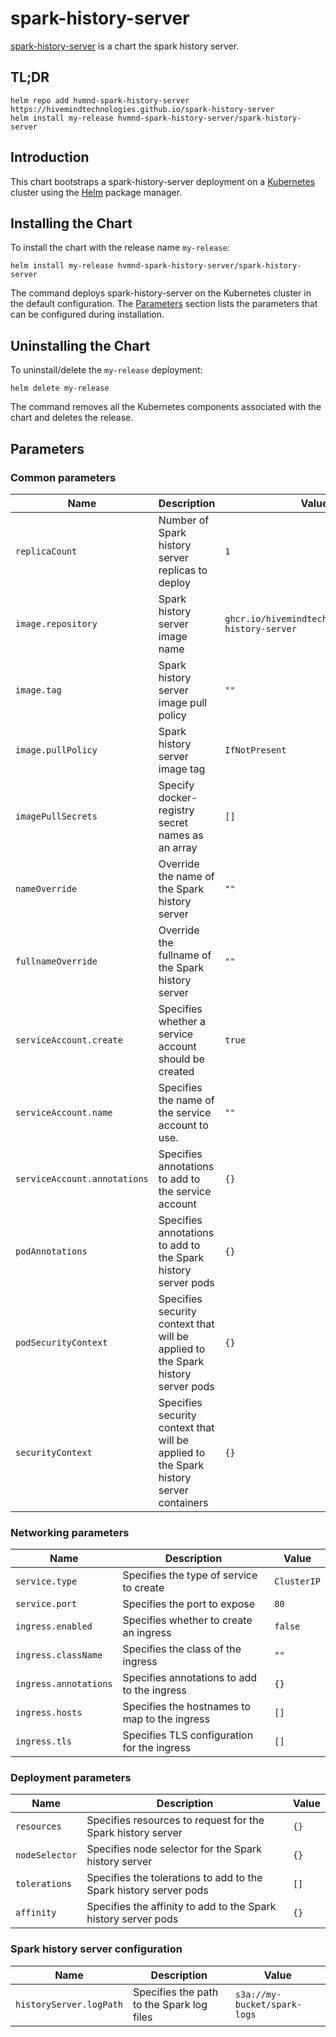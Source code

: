 # spark-history-server

[spark-history-server](https://github.com/HivemindTechnologies/spark-history-server) is a chart the spark history server.

## TL;DR

```console
helm repo add hvmnd-spark-history-server https://hivemindtechnologies.github.io/spark-history-server
helm install my-release hvmnd-spark-history-server/spark-history-server
```

## Introduction

This chart bootstraps a spark-history-server deployment on a [Kubernetes](http://kubernetes.io) cluster using the [Helm](https://helm.sh) package manager.

## Installing the Chart

To install the chart with the release name `my-release`:

```console
helm install my-release hvmnd-spark-history-server/spark-history-server
```

The command deploys spark-history-server on the Kubernetes cluster in the default configuration. The [Parameters](#parameters) section lists the parameters that can be configured during installation.

## Uninstalling the Chart

To uninstall/delete the `my-release` deployment:

```console
helm delete my-release
```

The command removes all the Kubernetes components associated with the chart and deletes the release.

## Parameters

### Common parameters

| Name                         | Description                                                                            | Value                                               |
| ---------------------------- | -------------------------------------------------------------------------------------- | --------------------------------------------------- |
| `replicaCount`               | Number of Spark history server replicas to deploy                                      | `1`                                                 |
| `image.repository`           | Spark history server image name                                                        | `ghcr.io/hivemindtechnologies/spark-history-server` |
| `image.tag`                  | Spark history server image pull policy                                                 | `""`                                                |
| `image.pullPolicy`           | Spark history server image tag                                                         | `IfNotPresent`                                      |
| `imagePullSecrets`           | Specify docker-registry secret names as an array                                       | `[]`                                                |
| `nameOverride`               | Override the name of the Spark history server                                          | `""`                                                |
| `fullnameOverride`           | Override the fullname of the Spark history server                                      | `""`                                                |
| `serviceAccount.create`      | Specifies whether a service account should be created                                  | `true`                                              |
| `serviceAccount.name`        | Specifies the name of the service account to use.                                      | `""`                                                |
| `serviceAccount.annotations` | Specifies annotations to add to the service account                                    | `{}`                                                |
| `podAnnotations`             | Specifies annotations to add to the Spark history server pods                          | `{}`                                                |
| `podSecurityContext`         | Specifies security context that will be applied to the Spark history server pods       | `{}`                                                |
| `securityContext`            | Specifies security context that will be applied to the Spark history server containers | `{}`                                                |


### Networking parameters

| Name                  | Description                                   | Value       |
| --------------------- | --------------------------------------------- | ----------- |
| `service.type`        | Specifies the type of service to create       | `ClusterIP` |
| `service.port`        | Specifies the port to expose                  | `80`        |
| `ingress.enabled`     | Specifies whether to create an ingress        | `false`     |
| `ingress.className`   | Specifies the class of the ingress            | `""`        |
| `ingress.annotations` | Specifies annotations to add to the ingress   | `{}`        |
| `ingress.hosts`       | Specifies the hostnames to map to the ingress | `[]`        |
| `ingress.tls`         | Specifies TLS configuration for the ingress   | `[]`        |


### Deployment parameters

| Name           | Description                                                       | Value |
| -------------- | ----------------------------------------------------------------- | ----- |
| `resources`    | Specifies resources to request for the Spark history server       | `{}`  |
| `nodeSelector` | Specifies node selector for the Spark history server              | `{}`  |
| `tolerations`  | Specifies the tolerations to add to the Spark history server pods | `[]`  |
| `affinity`     | Specifies the affinity to add to the Spark history server pods    | `{}`  |


### Spark history server configuration

| Name                    | Description                               | Value                        |
| ----------------------- | ----------------------------------------- | ---------------------------- |
| `historyServer.logPath` | Specifies the path to the Spark log files | `s3a://my-bucket/spark-logs` |



